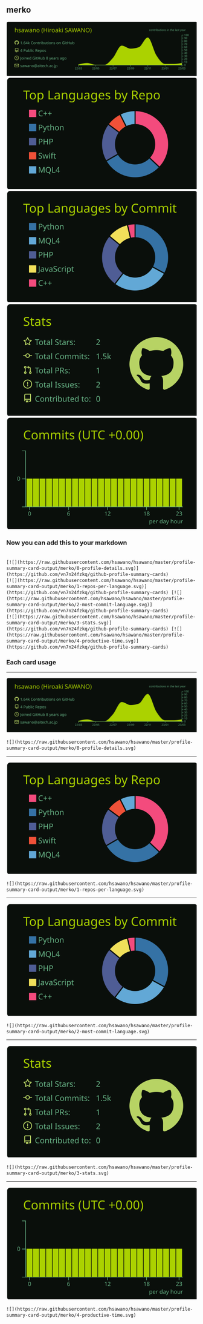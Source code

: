 ## merko

[![](./0-profile-details.svg)](https://github.com/vn7n24fzkq/github-profile-summary-cards)
[![](./1-repos-per-language.svg)](https://github.com/vn7n24fzkq/github-profile-summary-cards) [![](./2-most-commit-language.svg)](https://github.com/vn7n24fzkq/github-profile-summary-cards)
[![](./3-stats.svg)](https://github.com/vn7n24fzkq/github-profile-summary-cards) [![](./4-productive-time.svg)](https://github.com/vn7n24fzkq/github-profile-summary-cards)
### Now you can add this to your markdown
```

[![](https://raw.githubusercontent.com/hsawano/hsawano/master/profile-summary-card-output/merko/0-profile-details.svg)](https://github.com/vn7n24fzkq/github-profile-summary-cards)
[![](https://raw.githubusercontent.com/hsawano/hsawano/master/profile-summary-card-output/merko/1-repos-per-language.svg)](https://github.com/vn7n24fzkq/github-profile-summary-cards) [![](https://raw.githubusercontent.com/hsawano/hsawano/master/profile-summary-card-output/merko/2-most-commit-language.svg)](https://github.com/vn7n24fzkq/github-profile-summary-cards)
[![](https://raw.githubusercontent.com/hsawano/hsawano/master/profile-summary-card-output/merko/3-stats.svg)](https://github.com/vn7n24fzkq/github-profile-summary-cards) [![](https://raw.githubusercontent.com/hsawano/hsawano/master/profile-summary-card-output/merko/4-productive-time.svg)](https://github.com/vn7n24fzkq/github-profile-summary-cards)

```

### Each card usage
---

![](./0-profile-details.svg)

```
![](https://raw.githubusercontent.com/hsawano/hsawano/master/profile-summary-card-output/merko/0-profile-details.svg)
```

    

---

![](./1-repos-per-language.svg)

```
![](https://raw.githubusercontent.com/hsawano/hsawano/master/profile-summary-card-output/merko/1-repos-per-language.svg)
```

    

---

![](./2-most-commit-language.svg)

```
![](https://raw.githubusercontent.com/hsawano/hsawano/master/profile-summary-card-output/merko/2-most-commit-language.svg)
```

    

---

![](./3-stats.svg)

```
![](https://raw.githubusercontent.com/hsawano/hsawano/master/profile-summary-card-output/merko/3-stats.svg)
```

    

---

![](./4-productive-time.svg)

```
![](https://raw.githubusercontent.com/hsawano/hsawano/master/profile-summary-card-output/merko/4-productive-time.svg)
```

    
